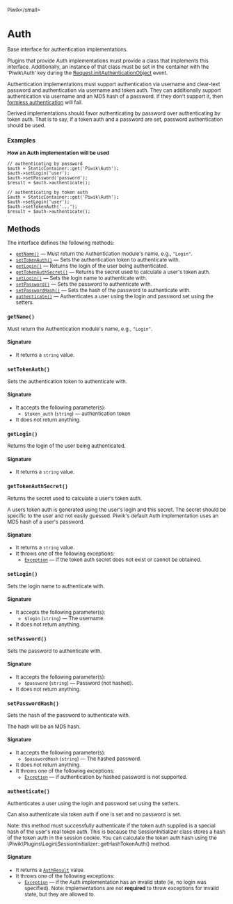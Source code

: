 <small>Piwik\</small>

Auth
====

Base interface for authentication implementations.

Plugins that provide Auth implementations must provide a class that implements
this interface. Additionally, an instance of that class must be set in the
container with the 'Piwik\Auth' key during the
[Request.initAuthenticationObject](https://developer.matomo.org/api-reference/events#requestinitauthenticationobject)
event.

Authentication implementations must support authentication via username and
clear-text password and authentication via username and token auth. They can
additionally support authentication via username and an MD5 hash of a password. If
they don't support it, then [formless authentication](https://matomo.org/faq/how-to/faq_30/) will fail.

Derived implementations should favor authenticating by password over authenticating
by token auth. That is to say, if a token auth and a password are set, password
authentication should be used.

### Examples

**How an Auth implementation will be used**

    // authenticating by password
    $auth = StaticContainer::get('Piwik\Auth');
    $auth->setLogin('user');
    $auth->setPassword('password');
    $result = $auth->authenticate();

    // authenticating by token auth
    $auth = StaticContainer::get('Piwik\Auth');
    $auth->setLogin('user');
    $auth->setTokenAuth('...');
    $result = $auth->authenticate();

Methods
-------

The interface defines the following methods:

- [`getName()`](#getname) &mdash; Must return the Authentication module's name, e.g., `"Login"`.
- [`setTokenAuth()`](#settokenauth) &mdash; Sets the authentication token to authenticate with.
- [`getLogin()`](#getlogin) &mdash; Returns the login of the user being authenticated.
- [`getTokenAuthSecret()`](#gettokenauthsecret) &mdash; Returns the secret used to calculate a user's token auth.
- [`setLogin()`](#setlogin) &mdash; Sets the login name to authenticate with.
- [`setPassword()`](#setpassword) &mdash; Sets the password to authenticate with.
- [`setPasswordHash()`](#setpasswordhash) &mdash; Sets the hash of the password to authenticate with.
- [`authenticate()`](#authenticate) &mdash; Authenticates a user using the login and password set using the setters.

<a name="getname" id="getname"></a>
<a name="getName" id="getName"></a>
### `getName()`

Must return the Authentication module's name, e.g., `"Login"`.

#### Signature

- It returns a `string` value.

<a name="settokenauth" id="settokenauth"></a>
<a name="setTokenAuth" id="setTokenAuth"></a>
### `setTokenAuth()`

Sets the authentication token to authenticate with.

#### Signature

-  It accepts the following parameter(s):
    - `$token_auth` (`string`) &mdash;
       authentication token
- It does not return anything.

<a name="getlogin" id="getlogin"></a>
<a name="getLogin" id="getLogin"></a>
### `getLogin()`

Returns the login of the user being authenticated.

#### Signature

- It returns a `string` value.

<a name="gettokenauthsecret" id="gettokenauthsecret"></a>
<a name="getTokenAuthSecret" id="getTokenAuthSecret"></a>
### `getTokenAuthSecret()`

Returns the secret used to calculate a user's token auth.

A users token auth is generated using the user's login and this secret. The secret
should be specific to the user and not easily guessed. Piwik's default Auth implementation
uses an MD5 hash of a user's password.

#### Signature

- It returns a `string` value.
- It throws one of the following exceptions:
    - [`Exception`](http://php.net/class.Exception) &mdash; if the token auth secret does not exist or cannot be obtained.

<a name="setlogin" id="setlogin"></a>
<a name="setLogin" id="setLogin"></a>
### `setLogin()`

Sets the login name to authenticate with.

#### Signature

-  It accepts the following parameter(s):
    - `$login` (`string`) &mdash;
       The username.
- It does not return anything.

<a name="setpassword" id="setpassword"></a>
<a name="setPassword" id="setPassword"></a>
### `setPassword()`

Sets the password to authenticate with.

#### Signature

-  It accepts the following parameter(s):
    - `$password` (`string`) &mdash;
       Password (not hashed).
- It does not return anything.

<a name="setpasswordhash" id="setpasswordhash"></a>
<a name="setPasswordHash" id="setPasswordHash"></a>
### `setPasswordHash()`

Sets the hash of the password to authenticate with.

The hash will be an MD5 hash.

#### Signature

-  It accepts the following parameter(s):
    - `$passwordHash` (`string`) &mdash;
       The hashed password.
- It does not return anything.
- It throws one of the following exceptions:
    - [`Exception`](http://php.net/class.Exception) &mdash; if authentication by hashed password is not supported.

<a name="authenticate" id="authenticate"></a>
<a name="authenticate" id="authenticate"></a>
### `authenticate()`

Authenticates a user using the login and password set using the setters.

Can also authenticate
via token auth if one is set and no password is set.

Note: this method must successfully authenticate if the token auth supplied is a special hash
of the user's real token auth. This is because the SessionInitializer class stores a
hash of the token auth in the session cookie. You can calculate the token auth hash using the
\Piwik\Plugins\Login\SessionInitializer::getHashTokenAuth() method.

#### Signature

- It returns a [`AuthResult`](../Piwik/AuthResult.md) value.
- It throws one of the following exceptions:
    - [`Exception`](http://php.net/class.Exception) &mdash; if the Auth implementation has an invalid state (ie, no login was specified). Note: implementations are not **required** to throw exceptions for invalid state, but they are allowed to.

